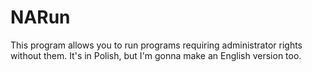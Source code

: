 # NARun
This program allows you to run programs requiring administrator rights without them.
It's in Polish, but I'm gonna make an English version too.
